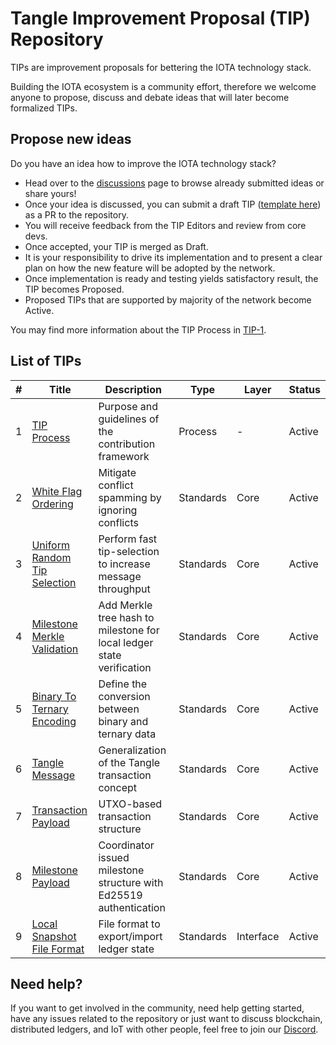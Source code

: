 # Tangle Improvement Proposal (TIP) Repository

TIPs are improvement proposals for bettering the IOTA technology stack.

Building the IOTA ecosystem is a community effort, therefore we welcome anyone to propose, discuss and debate ideas that will later become formalized TIPs.

## Propose new ideas

Do you have an idea how to improve the IOTA technology stack?
- Head over to the [discussions](https://github.com/iotaledger/tips/discussions) page to browse already submitted ideas or share yours!
- Once your idea is discussed, you can submit a draft TIP ([template here](./tip-template.md)) as a PR to the repository.
- You will receive feedback from the TIP Editors and review from core devs.
- Once accepted, your TIP is merged as Draft.
- It is your responsibility to drive its implementation and to present a clear plan on how the new feature will be adopted by the network.
- Once implementation is ready and testing yields satisfactory result, the TIP becomes Proposed.
- Proposed TIPs that are supported by majority of the network become Active.

You may find more information about the TIP Process in [TIP-1](./tips/TIP-0001/tip-0001.md).

## List of TIPs

| # | Title | Description | Type | Layer | Status |
| --- | --- | ----------- | ---- | ----- | ------ |
| 1 | [TIP Process](tips/TIP-0001/tip-0001.md)| Purpose and guidelines of the contribution framework | Process | - | Active |
| 2 | [White Flag Ordering](tips/TIP-0002/tip-0002.md)| Mitigate conflict spamming by ignoring conflicts | Standards | Core | Active |
| 3 | [Uniform Random Tip Selection](tips/TIP-0003/tip-0003.md)| Perform fast tip-selection to increase message throughput | Standards | Core | Active |
| 4 | [Milestone Merkle Validation](tips/TIP-0004/tip-0004.md)| Add Merkle tree hash to milestone for local ledger state verification | Standards | Core | Active |
| 5 | [Binary To Ternary Encoding](tips/TIP-0005/tip-0005.md)| Define the conversion between binary and ternary data | Standards | Core | Active |
| 6 | [Tangle Message](tips/TIP-0006/tip-0006.md)| Generalization of the Tangle transaction concept | Standards | Core | Active |
| 7 | [Transaction Payload](tips/TIP-0007/tip-0007.md)| UTXO-based transaction structure | Standards | Core | Active |
| 8 | [Milestone Payload](tips/TIP-0008/tip-0008.md)| Coordinator issued milestone structure with Ed25519 authentication | Standards | Core | Active |
| 9 | [Local Snapshot File Format](tips/TIP-0009/tip-0009.md)| File format to export/import ledger state | Standards | Interface | Active |

## Need help?

If you want to get involved in the community, need help getting started, have any issues related to the repository or just want to discuss blockchain, distributed ledgers, and IoT with other people, feel free to join our [Discord](https://discord.iota.org/).